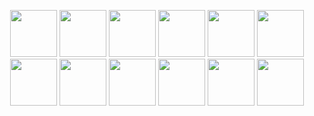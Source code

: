 <p align="center">
  <img src="https://github.com/funnymonkey-studio/funnymonkey.studio/blob/main/images/tail.png" width="75" height="75">
  <img src="https://github.com/funnymonkey-studio/funnymonkey.studio/blob/main/images/body.png" width="75" height="75">
  <img src="https://github.com/funnymonkey-studio/funnymonkey.studio/blob/main/images/body.png" width="75" height="75">
  <img src="https://github.com/funnymonkey-studio/funnymonkey.studio/blob/main/images/body.png" width="75" height="75">
  <img src="https://github.com/funnymonkey-studio/funnymonkey.studio/blob/main/images/head_3.png" width="75" height="75">
  <img src="https://github.com/funnymonkey-studio/funnymonkey.studio/blob/main/images/body.png" width="75" height="75">
  <img src="https://github.com/funnymonkey-studio/funnymonkey.studio/blob/main/images/body.png" width="75" height="75">
  <img src="https://github.com/funnymonkey-studio/funnymonkey.studio/blob/main/images/body.png" width="75" height="75">
  <img src="https://github.com/funnymonkey-studio/funnymonkey.studio/blob/main/images/body.png" width="75" height="75">
  <img src="https://github.com/funnymonkey-studio/funnymonkey.studio/blob/main/images/head_3.png" width="75" height="75">
   <img src="https://github.com/funnymonkey-studio/funnymonkey.studio/blob/main/images/pixel.png" width="75" height="75">
  <img src="https://github.com/funnymonkey-studio/funnymonkey.studio/blob/main/images/apple.png" width="75" height="75">
</p>

